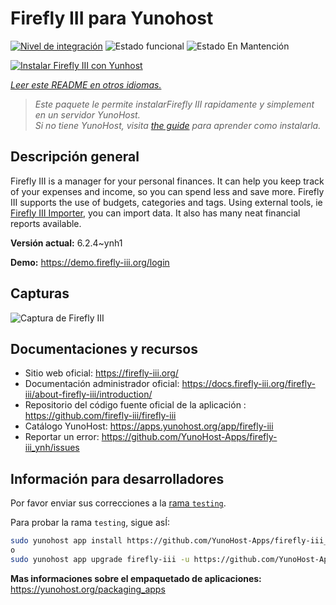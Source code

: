 <!--
Este archivo README esta generado automaticamente<https://github.com/YunoHost/apps/tree/master/tools/readme_generator>
No se debe editar a mano.
-->

# Firefly III para Yunohost

[![Nivel de integración](https://apps.yunohost.org/badge/integration/firefly-iii)](https://ci-apps.yunohost.org/ci/apps/firefly-iii/)
![Estado funcional](https://apps.yunohost.org/badge/state/firefly-iii)
![Estado En Mantención](https://apps.yunohost.org/badge/maintained/firefly-iii)

[![Instalar Firefly III con Yunhost](https://install-app.yunohost.org/install-with-yunohost.svg)](https://install-app.yunohost.org/?app=firefly-iii)

*[Leer este README en otros idiomas.](./ALL_README.md)*

> *Este paquete le permite instalarFirefly III rapidamente y simplement en un servidor YunoHost.*  
> *Si no tiene YunoHost, visita [the guide](https://yunohost.org/install) para aprender como instalarla.*

## Descripción general

Firefly III is a manager for your personal finances. It can help you keep track of your expenses and income, so you can spend less and save more. Firefly III supports the use of budgets, categories and tags. Using external tools, ie [Firefly III Importer](https://github.com/YunoHost-Apps/firefly-iii-di_ynh), you can import data. It also has many neat financial reports available.


**Versión actual:** 6.2.4~ynh1

**Demo:** <https://demo.firefly-iii.org/login>

## Capturas

![Captura de Firefly III](./doc/screenshots/imac-complete.png)

## Documentaciones y recursos

- Sitio web oficial: <https://firefly-iii.org/>
- Documentación administrador oficial: <https://docs.firefly-iii.org/firefly-iii/about-firefly-iii/introduction/>
- Repositorio del código fuente oficial de la aplicación : <https://github.com/firefly-iii/firefly-iii>
- Catálogo YunoHost: <https://apps.yunohost.org/app/firefly-iii>
- Reportar un error: <https://github.com/YunoHost-Apps/firefly-iii_ynh/issues>

## Información para desarrolladores

Por favor enviar sus correcciones a la [rama `testing`](https://github.com/YunoHost-Apps/firefly-iii_ynh/tree/testing).

Para probar la rama `testing`, sigue asÍ:

```bash
sudo yunohost app install https://github.com/YunoHost-Apps/firefly-iii_ynh/tree/testing --debug
o
sudo yunohost app upgrade firefly-iii -u https://github.com/YunoHost-Apps/firefly-iii_ynh/tree/testing --debug
```

**Mas informaciones sobre el empaquetado de aplicaciones:** <https://yunohost.org/packaging_apps>

